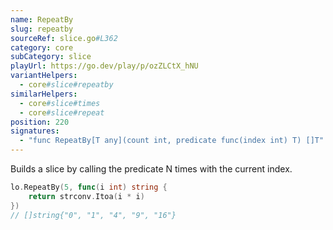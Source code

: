 ```yaml
---
name: RepeatBy
slug: repeatby
sourceRef: slice.go#L362
category: core
subCategory: slice
playUrl: https://go.dev/play/p/ozZLCtX_hNU
variantHelpers:
  - core#slice#repeatby
similarHelpers:
  - core#slice#times
  - core#slice#repeat
position: 220
signatures:
  - "func RepeatBy[T any](count int, predicate func(index int) T) []T"
---
```


Builds a slice by calling the predicate N times with the current index.

```go
lo.RepeatBy(5, func(i int) string {
    return strconv.Itoa(i * i)
})
// []string{"0", "1", "4", "9", "16"}
```


